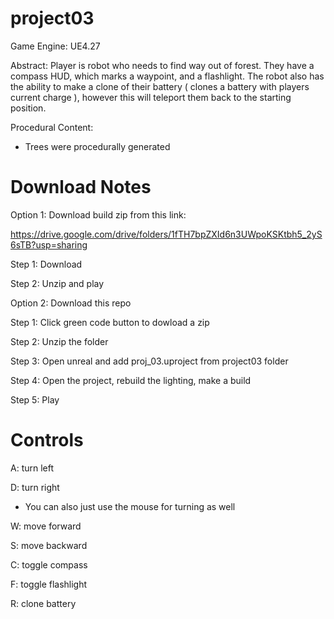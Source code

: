 # project03
Game Engine: UE4.27

Abstract: Player is robot who needs to find way out of forest. They have a compass HUD, which marks a waypoint, and a flashlight. 
The robot also has the ability to make a clone of their battery ( clones a battery with players current charge ), however this will teleport them back to the starting position.

Procedural Content: 
- Trees were procedurally generated

# Download Notes
 Option 1: Download build zip from this link: 
 
 https://drive.google.com/drive/folders/1fTH7bpZXId6n3UWpoKSKtbh5_2yS6sTB?usp=sharing
 
 Step 1: Download
 
 
 Step 2: Unzip and play
 
 
 Option 2: Download this repo
 
 Step 1: Click green code button to dowload a zip
 
 Step 2: Unzip the folder
 
 Step 3: Open unreal and add proj_03.uproject from project03 folder
 
 Step 4: Open the project, rebuild the lighting, make a build
 
 Step 5: Play
 
 
# Controls 
A: turn left

D: turn right 

* You can also just use the mouse for turning as well

W: move forward

S: move backward

C: toggle compass

F: toggle flashlight 

R: clone battery


